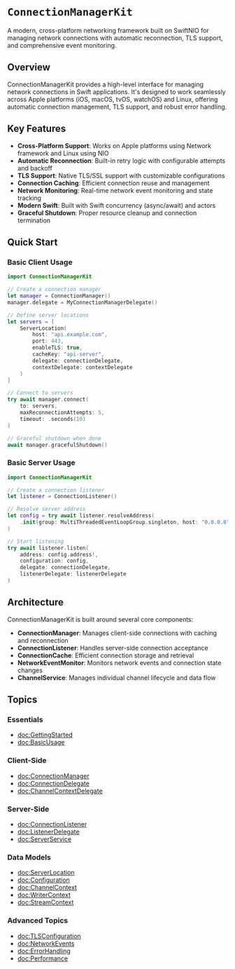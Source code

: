 # ``ConnectionManagerKit``

A modern, cross-platform networking framework built on SwiftNIO for managing network connections with automatic reconnection, TLS support, and comprehensive event monitoring.

## Overview

ConnectionManagerKit provides a high-level interface for managing network connections in Swift applications. It's designed to work seamlessly across Apple platforms (iOS, macOS, tvOS, watchOS) and Linux, offering automatic connection management, TLS support, and robust error handling.

## Key Features

- **Cross-Platform Support**: Works on Apple platforms using Network framework and Linux using NIO
- **Automatic Reconnection**: Built-in retry logic with configurable attempts and backoff
- **TLS Support**: Native TLS/SSL support with customizable configurations
- **Connection Caching**: Efficient connection reuse and management
- **Network Monitoring**: Real-time network event monitoring and state tracking
- **Modern Swift**: Built with Swift concurrency (async/await) and actors
- **Graceful Shutdown**: Proper resource cleanup and connection termination

## Quick Start

### Basic Client Usage

```swift
import ConnectionManagerKit

// Create a connection manager
let manager = ConnectionManager()
manager.delegate = MyConnectionManagerDelegate()

// Define server locations
let servers = [
    ServerLocation(
        host: "api.example.com",
        port: 443,
        enableTLS: true,
        cacheKey: "api-server",
        delegate: connectionDelegate,
        contextDelegate: contextDelegate
    )
]

// Connect to servers
try await manager.connect(
    to: servers,
    maxReconnectionAttempts: 5,
    timeout: .seconds(10)
)

// Graceful shutdown when done
await manager.gracefulShutdown()
```

### Basic Server Usage

```swift
import ConnectionManagerKit

// Create a connection listener
let listener = ConnectionListener()

// Resolve server address
let config = try await listener.resolveAddress(
    .init(group: MultiThreadedEventLoopGroup.singleton, host: "0.0.0.0", port: 8080)
)

// Start listening
try await listener.listen(
    address: config.address!,
    configuration: config,
    delegate: connectionDelegate,
    listenerDelegate: listenerDelegate
)
```

## Architecture

ConnectionManagerKit is built around several core components:

- **ConnectionManager**: Manages client-side connections with caching and reconnection
- **ConnectionListener**: Handles server-side connection acceptance
- **ConnectionCache**: Efficient connection storage and retrieval
- **NetworkEventMonitor**: Monitors network events and connection state changes
- **ChannelService**: Manages individual channel lifecycle and data flow

## Topics

### Essentials

- <doc:GettingStarted>
- <doc:BasicUsage>

### Client-Side

- <doc:ConnectionManager>
- <doc:ConnectionDelegate>
- <doc:ChannelContextDelegate>

### Server-Side

- <doc:ConnectionListener>
- <doc:ListenerDelegate>
- <doc:ServerService>

### Data Models

- <doc:ServerLocation>
- <doc:Configuration>
- <doc:ChannelContext>
- <doc:WriterContext>
- <doc:StreamContext>

### Advanced Topics

- <doc:TLSConfiguration>
- <doc:NetworkEvents>
- <doc:ErrorHandling>
- <doc:Performance> 